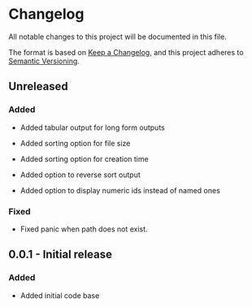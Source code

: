# Changelog

All notable changes to this project will be documented in this file.

The format is based on [Keep a Changelog](https://keepachangelog.com/en/1.1.0/),
and this project adheres to [Semantic Versioning](https://semver.org/spec/v2.0.0.html).

## Unreleased

### Added

- Added tabular output for long form outputs

- Added sorting option for file size

- Added sorting option for creation time

- Added option to reverse sort output

- Added option to display numeric ids instead of named ones

### Fixed

- Fixed panic when path does not exist.

## 0.0.1 - Initial release 

### Added

- Added initial code base
